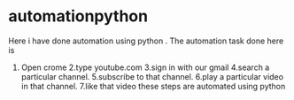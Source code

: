 # automationpython
Here i have done automation using python . The automation task done here is 
1. Open crome 
2.type youtube.com 
3.sign in with our gmail 
4.search a particular channel.
5.subscribe to that channel.
6.play a particular video in that channel.
7.like that video
these  steps are automated using python
